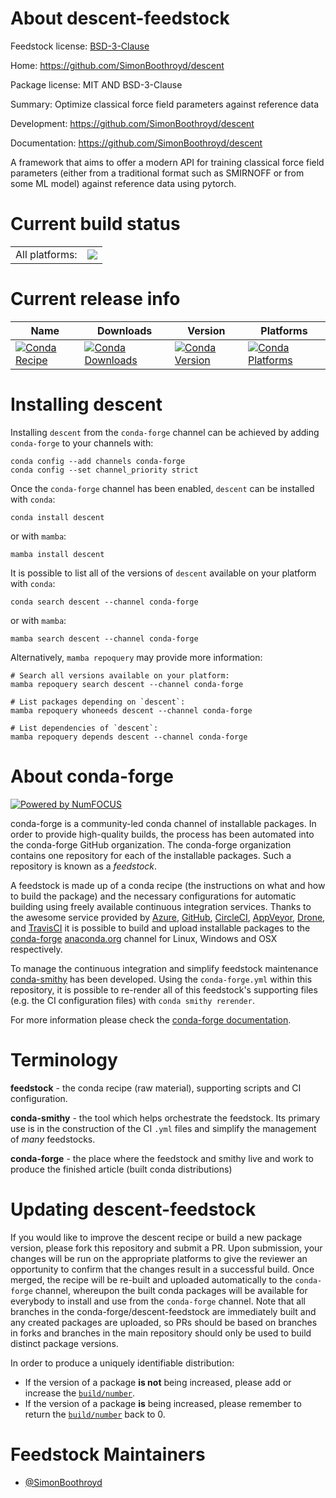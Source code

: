 About descent-feedstock
=======================

Feedstock license: [BSD-3-Clause](https://github.com/conda-forge/descent-feedstock/blob/main/LICENSE.txt)

Home: https://github.com/SimonBoothroyd/descent

Package license: MIT AND BSD-3-Clause

Summary: Optimize classical force field parameters against reference data

Development: https://github.com/SimonBoothroyd/descent

Documentation: https://github.com/SimonBoothroyd/descent

A framework that aims to offer a modern API for training classical force field parameters
(either from a traditional format such as SMIRNOFF or from some ML model) against reference
data using pytorch.


Current build status
====================


<table><tr><td>All platforms:</td>
    <td>
      <a href="https://dev.azure.com/conda-forge/feedstock-builds/_build/latest?definitionId=20646&branchName=main">
        <img src="https://dev.azure.com/conda-forge/feedstock-builds/_apis/build/status/descent-feedstock?branchName=main">
      </a>
    </td>
  </tr>
</table>

Current release info
====================

| Name | Downloads | Version | Platforms |
| --- | --- | --- | --- |
| [![Conda Recipe](https://img.shields.io/badge/recipe-descent-green.svg)](https://anaconda.org/conda-forge/descent) | [![Conda Downloads](https://img.shields.io/conda/dn/conda-forge/descent.svg)](https://anaconda.org/conda-forge/descent) | [![Conda Version](https://img.shields.io/conda/vn/conda-forge/descent.svg)](https://anaconda.org/conda-forge/descent) | [![Conda Platforms](https://img.shields.io/conda/pn/conda-forge/descent.svg)](https://anaconda.org/conda-forge/descent) |

Installing descent
==================

Installing `descent` from the `conda-forge` channel can be achieved by adding `conda-forge` to your channels with:

```
conda config --add channels conda-forge
conda config --set channel_priority strict
```

Once the `conda-forge` channel has been enabled, `descent` can be installed with `conda`:

```
conda install descent
```

or with `mamba`:

```
mamba install descent
```

It is possible to list all of the versions of `descent` available on your platform with `conda`:

```
conda search descent --channel conda-forge
```

or with `mamba`:

```
mamba search descent --channel conda-forge
```

Alternatively, `mamba repoquery` may provide more information:

```
# Search all versions available on your platform:
mamba repoquery search descent --channel conda-forge

# List packages depending on `descent`:
mamba repoquery whoneeds descent --channel conda-forge

# List dependencies of `descent`:
mamba repoquery depends descent --channel conda-forge
```


About conda-forge
=================

[![Powered by
NumFOCUS](https://img.shields.io/badge/powered%20by-NumFOCUS-orange.svg?style=flat&colorA=E1523D&colorB=007D8A)](https://numfocus.org)

conda-forge is a community-led conda channel of installable packages.
In order to provide high-quality builds, the process has been automated into the
conda-forge GitHub organization. The conda-forge organization contains one repository
for each of the installable packages. Such a repository is known as a *feedstock*.

A feedstock is made up of a conda recipe (the instructions on what and how to build
the package) and the necessary configurations for automatic building using freely
available continuous integration services. Thanks to the awesome service provided by
[Azure](https://azure.microsoft.com/en-us/services/devops/), [GitHub](https://github.com/),
[CircleCI](https://circleci.com/), [AppVeyor](https://www.appveyor.com/),
[Drone](https://cloud.drone.io/welcome), and [TravisCI](https://travis-ci.com/)
it is possible to build and upload installable packages to the
[conda-forge](https://anaconda.org/conda-forge) [anaconda.org](https://anaconda.org/)
channel for Linux, Windows and OSX respectively.

To manage the continuous integration and simplify feedstock maintenance
[conda-smithy](https://github.com/conda-forge/conda-smithy) has been developed.
Using the ``conda-forge.yml`` within this repository, it is possible to re-render all of
this feedstock's supporting files (e.g. the CI configuration files) with ``conda smithy rerender``.

For more information please check the [conda-forge documentation](https://conda-forge.org/docs/).

Terminology
===========

**feedstock** - the conda recipe (raw material), supporting scripts and CI configuration.

**conda-smithy** - the tool which helps orchestrate the feedstock.
                   Its primary use is in the construction of the CI ``.yml`` files
                   and simplify the management of *many* feedstocks.

**conda-forge** - the place where the feedstock and smithy live and work to
                  produce the finished article (built conda distributions)


Updating descent-feedstock
==========================

If you would like to improve the descent recipe or build a new
package version, please fork this repository and submit a PR. Upon submission,
your changes will be run on the appropriate platforms to give the reviewer an
opportunity to confirm that the changes result in a successful build. Once
merged, the recipe will be re-built and uploaded automatically to the
`conda-forge` channel, whereupon the built conda packages will be available for
everybody to install and use from the `conda-forge` channel.
Note that all branches in the conda-forge/descent-feedstock are
immediately built and any created packages are uploaded, so PRs should be based
on branches in forks and branches in the main repository should only be used to
build distinct package versions.

In order to produce a uniquely identifiable distribution:
 * If the version of a package **is not** being increased, please add or increase
   the [``build/number``](https://docs.conda.io/projects/conda-build/en/latest/resources/define-metadata.html#build-number-and-string).
 * If the version of a package **is** being increased, please remember to return
   the [``build/number``](https://docs.conda.io/projects/conda-build/en/latest/resources/define-metadata.html#build-number-and-string)
   back to 0.

Feedstock Maintainers
=====================

* [@SimonBoothroyd](https://github.com/SimonBoothroyd/)

